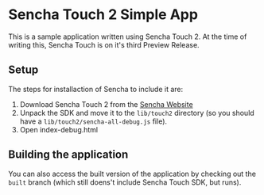 # Sencha Touch 2 Simple App

This is a sample application written using Sencha Touch 2. At the time of writing this, Sencha Touch is on it's third Preview Release.

## Setup

The steps for installaction of Sencha to include it are:

1. Download Sencha Touch 2 from the [Sencha Website](http://www.sencha.com/products/touch/download/)
2. Unpack the SDK and move it to the `lib/touch2` directory (so you should have a `lib/touch2/sencha-all-debug.js` file).
3. Open index-debug.html

## Building the application

You can also access the built version of the application by checking out the `built` branch (which still doens't include Sencha Touch SDK, but runs).